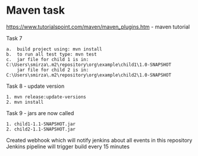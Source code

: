 # Maven task

https://www.tutorialspoint.com/maven/maven_plugins.htm - maven tutorial

Task 7

    a.  build project using: mvn install
    b.  to run all test type: mvn test
    c.  jar file for child 1 is in: C:\Users\smirza\.m2\repository\org\example\child1\1.0-SNAPSHOT
        jar file for child 2 is in: C:\Users\smirza\.m2\repository\org\example\child2\1.0-SNAPSHOT


Task 8 - update version

    1. mvn release:update-versions
    2. mvn install
    
Task 9 - jars are now called

    1. child1-1.1-SNAPSHOT.jar
    2. child2-1.1-SNAPSHOT.jar



Created webhook which will notify jenkins about all events in this repository
Jenkins pipeline will trigger build every 15 minutes
